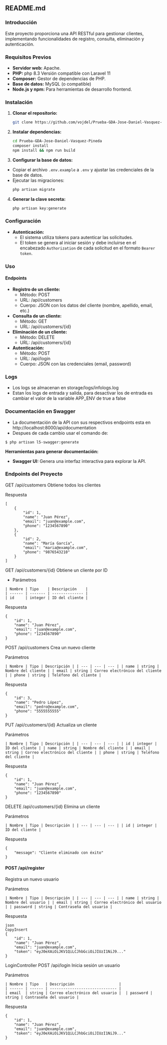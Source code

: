 ## **README.md**

### **Introducción**

Este proyecto proporciona una API RESTful para gestionar clientes, implementando funcionalidades de registro, consulta, eliminación y autenticación.

### **Requisitos Previos**

* **Servidor web:** Apache.
* **PHP:** php 8.3 Versión compatible con Laravel 11
* **Composer:** Gestor de dependencias de PHP.
* **Base de datos:** MySQL (o compatible)
* **Node.js y npm:**  Para herramientas de desarrollo frontend.

### **Instalación**

1. **Clonar el repositorio:**
   ```bash
   git clone https://github.com/vojdel/Prueba-GDA-Jose-Daniel-Vasquez-Pineda.git
   ```
2. **Instalar dependencias:**
   ```bash
   cd Prueba-GDA-Jose-Daniel-Vasquez-Pineda
   composer install
   npm install && npm run build
   ```
3. **Configurar la base de datos:**
* Copiar el archivo `.env.example` a `.env` y ajustar las credenciales de la base de datos.
* Ejecutar las migraciones:
     ```bash
     php artisan migrate
     ```
4. **Generar la clave secreta:**
   ```bash
   php artisan key:generate
   ```

### **Configuración**

* **Autenticación:**
  * El sistema utiliza tokens para autenticar las solicitudes.
  * El token se genera al iniciar sesión y debe incluirse en el encabezado `Authorization` de cada solicitud en el formato `Bearer token`.

### **Uso**

#### **Endpoints**

* **Registro de un cliente:**
  * Método: POST
  * URL: /api/customers
  * Cuerpo: JSON con los datos del cliente (nombre, apellido, email, etc.)
* **Consulta de un cliente:**
  * Método: GET
  * URL: /api/customers/{id}
* **Eliminación de un cliente:**
  * Método: DELETE
  * URL: /api/customers/{id}
* **Autenticación:**
  * Método: POST
  * URL: /api/login
  * Cuerpo: JSON con las credenciales (email, password)


### **Logs**

* Los logs se almacenan en storage/logs/infologs.log
* Estan los logs de entrada y salida, para desactivar los de entrada es cambiar el valor de la variable APP_ENV de true a false

### **Documentación en Swagger**

* La documentación de la API con sus respectivos endpoints esta en http://localhost:8000/api/documentation
* Despues de cada cambio usar el comando de:

```
$ php artisan l5-swagger:generate
```

**Herramientas para generar documentación:**

* **Swagger UI:** Genera una interfaz interactiva para explorar la API.



### Endpoints del Proyecto

GET /api/customers
Obtiene todos los clientes

Respuesta
```
[
    {
        "id": 1,
        "name": "Juan Pérez",
        "email": "juan@example.com",
        "phone": "1234567890"
    },
    {
        "id": 2,
        "name": "María García",
        "email": "maria@example.com",
        "phone": "9876543210"
    }
]
```
GET /api/customers/{id}
Obtiene un cliente por ID

* Parámetros
```
| Nombre | Tipo    | Descripción    |
| ------ | ------- | -------------- |
| id     | integer | ID del cliente |
```

Respuesta
```
{
    "id": 1,
    "name": "Juan Pérez",
    "email": "juan@example.com",
    "phone": "1234567890"
}
```
POST /api/customers
Crea un nuevo cliente

Parámetros
```
| Nombre | Tipo | Descripción | | --- | --- | --- | | name | string | Nombre del cliente | | email | string | Correo electrónico del cliente | | phone | string | Teléfono del cliente |
```
Respuesta
```
{
    "id": 3,
    "name": "Pedro López",
    "email": "pedro@example.com",
    "phone": "5555555555"
}
```
PUT /api/customers/{id}
Actualiza un cliente

Parámetros
```
| Nombre | Tipo | Descripción | | --- | --- | --- | | id | integer | ID del cliente | | name | string | Nombre del cliente | | email | string | Correo electrónico del cliente | | phone | string | Teléfono del cliente |
```
Respuesta
```
{
    "id": 1,
    "name": "Juan Pérez",
    "email": "juan@example.com",
    "phone": "1234567890"
}
```
DELETE /api/customers/{id}
Elimina un cliente

Parámetros
```
| Nombre | Tipo | Descripción | | --- | --- | --- | | id | integer | ID del cliente |
```

Respuesta
```
{
    "message": "Cliente eliminado con éxito"
}
```
#### POST /api/register
Registra un nuevo usuario

Parámetros
```
| Nombre | Tipo | Descripción | | --- | --- | --- | | name | string | Nombre del usuario | | email | string | Correo electrónico del usuario | | password | string | Contraseña del usuario |
```

Respuesta
```
json
CopyInsert
{
    "id": 1,
    "name": "Juan Pérez",
    "email": "juan@example.com",
    "token": "eyJ0eXAiOiJKV1QiLCJhbGciOiJIUzI1NiJ9..."
}
```
LoginController
POST /api/login
Inicia sesión un usuario

Parámetros
```
| Nombre | Tipo   | Descripción                    |
| ------ | ------ | ------------------------------ |
| email  | string | Correo electrónico del usuario |  | password | string | Contraseña del usuario |
```

Respuesta
```
{
    "id": 1,
    "name": "Juan Pérez",
    "email": "juan@example.com",
    "token": "eyJ0eXAiOiJKV1QiLCJhbGciOiJIUzI1NiJ9..."
}
```